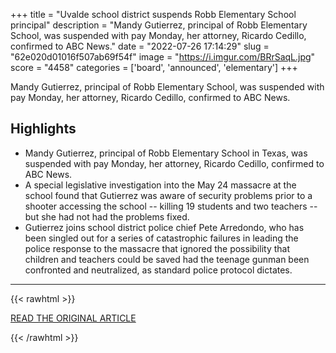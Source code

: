 +++
title = "Uvalde school district suspends Robb Elementary School principal"
description = "Mandy Gutierrez, principal of Robb Elementary School, was suspended with pay Monday, her attorney, Ricardo Cedillo, confirmed to ABC News."
date = "2022-07-26 17:14:29"
slug = "62e020d01016f507ab69f54f"
image = "https://i.imgur.com/BRrSaqL.jpg"
score = "4458"
categories = ['board', 'announced', 'elementary']
+++

Mandy Gutierrez, principal of Robb Elementary School, was suspended with pay Monday, her attorney, Ricardo Cedillo, confirmed to ABC News.

## Highlights

- Mandy Gutierrez, principal of Robb Elementary School in Texas, was suspended with pay Monday, her attorney, Ricardo Cedillo, confirmed to ABC News.
- A special legislative investigation into the May 24 massacre at the school found that Gutierrez was aware of security problems prior to a shooter accessing the school -- killing 19 students and two teachers -- but she had not had the problems fixed.
- Gutierrez joins school district police chief Pete Arredondo, who has been singled out for a series of catastrophic failures in leading the police response to the massacre that ignored the possibility that children and teachers could be saved had the teenage gunman been confronted and neutralized, as standard police protocol dictates.

---

{{< rawhtml >}}
  <p class="article-category">
    <a target="_blank" href="https://abcnews.go.com/US/uvalde-school-district-suspends-robb-elementary-school-principal/story?id=87400644">READ THE ORIGINAL ARTICLE</a>
  </p>
{{< /rawhtml >}}
